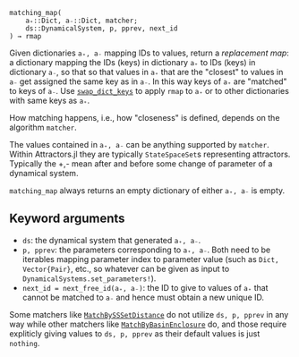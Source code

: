 ```
matching_map(
    a₊::Dict, a₋::Dict, matcher;
    ds::DynamicalSystem, p, pprev, next_id
) → rmap
```

Given dictionaries `a₊, a₋` mapping IDs to values, return a *replacement map*: a dictionary mapping the IDs (keys) in dictionary `a₊` to IDs (keys) in dictionary `a₋`, so that so that values in `a₊` that are the "closest" to values in `a₋` get assigned the same key as in `a₋`. In this way keys of `a₊` are "matched" to keys of `a₋`. Use [`swap_dict_keys`](@ref) to apply `rmap` to `a₊` or to other dictionaries with same keys as `a₊`.

How matching happens, i.e., how "closeness" is defined, depends on the algorithm `matcher`.

The values contained in `a₊, a₋` can be anything supported by `matcher`. Within Attractors.jl they are typically `StateSpaceSet`s representing attractors. Typically the +,- mean after and before some change of parameter of a dynamical system.

`matching_map` always returns an empty dictionary of either `a₊, a₋` is empty.

## Keyword arguments

  * `ds`: the dynamical system that generated `a₊, a₋`.
  * `p, pprev`: the parameters corresponding to `a₊, a₋`. Both need to be iterables mapping parameter index to parameter value (such as `Dict, Vector{Pair}`, etc., so whatever can be given as input to `DynamicalSystems.set_parameters!`).
  * `next_id = next_free_id(a₊, a₋)`: the ID to give to values of  `a₊` that cannot be matched to `a₋` and hence must obtain a new unique ID.

Some matchers like [`MatchBySSSetDistance`](@ref) do not utilize `ds, p, pprev` in any way while other matchers like [`MatchByBasinEnclosure`](@ref) do, and those require expliticly giving values to `ds, p, pprev` as their default values is just `nothing`.
